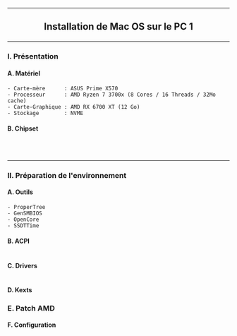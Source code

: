 --------------------------------------------------------------------------------------------------------------------------------------------
## <p align='center'> Installation de Mac OS sur le PC 1 </p>

--------------------------------------------------------------------------------------------------------------------------------------------
### I. Présentation
#### A. Matériel
```
- Carte-mère      : ASUS Prime X570
- Processeur      : AMD Ryzen 7 3700x (8 Cores / 16 Threads / 32Mo cache)
- Carte-Graphique : AMD RX 6700 XT (12 Go)
- Stockage        : NVME
```
#### B. Chipset
```
```

<br />

--------------------------------------------------------------------------------------------------------------------------------------------
### II. Préparation de l'environnement
#### A. Outils
```
- ProperTree
- GenSMBIOS
- OpenCore
- SSDTTime
```
#### B. ACPI
```

```

#### C. Drivers
```
```

#### D. Kexts

### E. Patch AMD

#### F. Configuration
